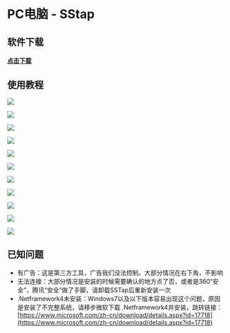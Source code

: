 # PC电脑 - SStap

## 软件下载

#### [点击下载](https://www.lanzous.com/i41r27g)

## 使用教程

![](../.gitbook/assets/image%20%2864%29.png)

![](../.gitbook/assets/image%20%2871%29.png)

![](../.gitbook/assets/image%20%2814%29.png)

![](../.gitbook/assets/image%20%2829%29.png)

![](../.gitbook/assets/image%20%2875%29.png)

![](../.gitbook/assets/image%20%2866%29.png)

![](../.gitbook/assets/image%20%2868%29.png)

![](../.gitbook/assets/image%20%2861%29.png)

![](../.gitbook/assets/image%20%2844%29.png)

![](../.gitbook/assets/image%20%2827%29.png)

![](../.gitbook/assets/image%20%2826%29.png)

## 已知问题

* 有广告：这是第三方工具，广告我们没法控制。大部分情况在右下角，不影响
* 无法连接：大部分情况是安装的时候需要确认的地方点了否，或者是360“安全”，腾讯“安全”做了手脚，请卸载SSTap后重新安装一次
* .Netframework4未安装：Windows7以及以下版本容易出现这个问题，原因是安装了不完整系统，请移步微软下载 .Netframework4并安装，跳转链接：[https://www.microsoft.com/zh-cn/download/details.aspx?id=17718](https://www.microsoft.com/zh-cn/download/details.aspx?id=17718)





